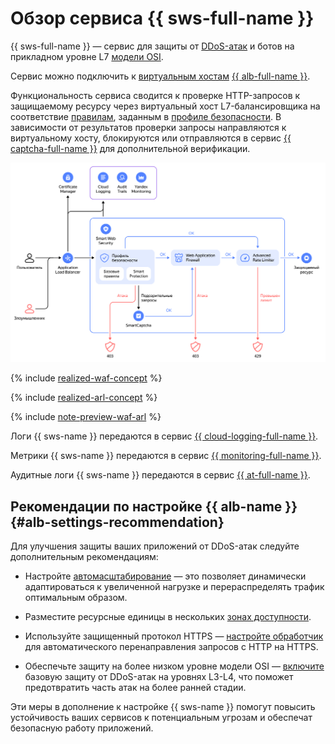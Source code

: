 # Обзор сервиса {{ sws-full-name }}

{{ sws-full-name }} — сервис для защиты от [DDoS-атак](../../glossary/ddos.md) и ботов на прикладном уровне L7 [модели OSI](https://ru.wikipedia.org/wiki/Сетевая_модель_OSI).

Сервис можно подключить к [виртуальным хостам](../../application-load-balancer/concepts/http-router.md#virtual-host) [{{ alb-full-name }}](../../application-load-balancer/).

Функциональность сервиса сводится к проверке HTTP-запросов к защищаемому ресурсу через виртуальный хост L7-балансировщика на соответствие [правилам](rules.md), заданным в [профиле безопасности](profiles.md). В зависимости от результатов проверки запросы направляются к виртуальному хосту, блокируются или отправляются в сервис [{{ captcha-full-name }}](../../smartcaptcha/) для дополнительной верификации.

![schema](../../_assets/smartwebsecurity/schema.svg)

{% include [realized-waf-concept](../../_includes/smartwebsecurity/realized-waf-concept.md) %}

{% include [realized-arl-concept](../../_includes/smartwebsecurity/realized-arl-concept.md) %}

{% include [note-preview-waf-arl](../../_includes/smartwebsecurity/note-preview-waf-arl.md) %}

Логи {{ sws-name }} передаются в сервис [{{ cloud-logging-full-name }}](../../logging/).

Метрики {{ sws-name }} передаются в сервис [{{ monitoring-full-name }}](../../monitoring/).

Аудитные логи {{ sws-name }} передаются в сервис [{{ at-full-name }}](../../audit-trails/).

## Рекомендации по настройке {{ alb-name }} {#alb-settings-recommendation}

Для улучшения защиты ваших приложений от DDoS-атак следуйте дополнительным рекомендациям:

* Настройте [автомасштабирование](../../application-load-balancer/concepts/application-load-balancer.md#lcu-scaling) — это позволяет динамически адаптироваться к увеличенной нагрузке и перераспределять трафик оптимальным образом.

* Разместите ресурсные единицы в нескольких [зонах доступности](../../overview/concepts/geo-scope.md).

* Используйте защищенный протокол HTTPS — [настройте обработчик](../../application-load-balancer/concepts/application-load-balancer.md#listener) для автоматического перенаправления запросов с HTTP на HTTPS.

* Обеспечьте защиту на более низком уровне модели OSI — [включите](../tutorials/alb-with-ddos-protection/console.md) базовую защиту от DDoS-атак на уровнях L3-L4, что поможет предотвратить часть атак на более ранней стадии.

Эти меры в дополнение к настройке {{ sws-name }} помогут повысить устойчивость ваших сервисов к потенциальным угрозам и обеспечат безопасную работу приложений.
